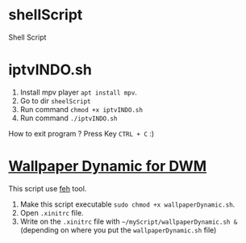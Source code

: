 # shellScript
Shell Script 

# iptvINDO.sh
1. Install mpv player `apt install mpv`.
2. Go to dir `sheelScript`
3. Run command `chmod +x iptvINDO.sh`
4. Run command `./iptvINDO.sh`

How to exit program ? Press Key `CTRL + C` :)

# [Wallpaper Dynamic for DWM](https://github.com/fandhikazhr/shellScript/blob/main/wallpaperDynamic.sh)

This script use [feh](https://feh.finalrewind.org/) tool.
1. Make this script executable `sudo chmod +x wallpaperDynamic.sh`.
2. Open `.xinitrc` file.
3. Write on the `.xinitrc` file with `~/myScript/wallpaperDynamic.sh &` (depending on where you put the `wallpaperDynamic.sh` file)
